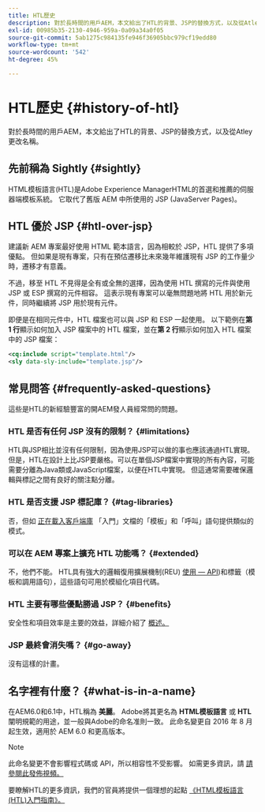 ```yaml
---
title: HTL歷史
description: 對於長時間的用戶AEM，本文給出了HTL的背景、JSP的替換方式，以及從Atley更改名稱。
exl-id: 00985b35-2130-4946-959a-0a09a34a0f05
source-git-commit: 5ab1275c984135fe946f36905bbc979cf19edd80
workflow-type: tm+mt
source-wordcount: '542'
ht-degree: 45%

---
```



# HTL歷史 {#history-of-htl}

對於長時間的用戶AEM，本文給出了HTL的背景、JSP的替換方式，以及從Atley更改名稱。

## 先前稱為 Sightly {#sightly}

HTML模板語言(HTL)是Adobe Experience ManagerHTML的首選和推薦的伺服器端模板系統。 它取代了舊版 AEM 中所使用的 JSP (JavaServer Pages)。

## HTL 優於 JSP {#htl-over-jsp}

建議新 AEM 專案最好使用 HTML 範本語言，因為相較於 JSP，HTL 提供了多項優點。 但如果是現有專案，只有在預估遷移比未來幾年維護現有 JSP 的工作量少時，遷移才有意義。

不過，移至 HTL 不見得是全有或全無的選擇，因為使用 HTL 撰寫的元件與使用 JSP 或 ESP 撰寫的元件相容。 這表示現有專案可以毫無問題地將 HTL 用於新元件，同時繼續將 JSP 用於現有元件。

即便是在相同元件中，HTL 檔案也可以與 JSP 和 ESP 一起使用。 以下範例在&#x200B;**第 1 行**&#x200B;顯示如何加入 JSP 檔案中的 HTL 檔案，並在&#x200B;**第 2 行**&#x200B;顯示如何加入 HTL 檔案中的 JSP 檔案：

```xml
<cq:include script="template.html"/>
<sly data-sly-include="template.jsp"/>
```

## 常見問答 {#frequently-asked-questions}

這些是HTL的新經驗豐富的開AEM發人員經常問的問題。

### HTL 是否有任何 JSP 沒有的限制？ {#limitations}

HTL與JSP相比並沒有任何限制，因為使用JSP可以做的事也應該通過HTL實現。 但是，HTL在設計上比JSP要嚴格。可以在單個JSP檔案中實現的所有內容，可能需要分離為Java類或JavaScript檔案，以便在HTL中實現。 但這通常需要確保邏輯與標記之間有良好的關注點分離。

### HTL 是否支援 JSP 標記庫？ {#tag-libraries}

否，但如 [正在載入客戶端庫](getting-started.md#loading-client-libraries) 「入門」文檔的「模板」和「呼叫」語句提供類似的模式。

### 可以在 AEM 專案上擴充 HTL 功能嗎？ {#extended}

不，他們不能。 HTL具有強大的邏輯復用擴展機制(REU) [使用 — API](#use-api-for-accessing-logic))和標籤（模板和調用語句），這些語句可用於模組化項目代碼。

### HTL 主要有哪些優點勝過 JSP？ {#benefits}

安全性和項目效率是主要的效益，詳細介紹了 [概述。](overview.md)

### JSP 最終會消失嗎？ {#go-away}

沒有這樣的計畫。

## 名字裡有什麼？ {#what-is-in-a-name}

在AEM6.0和6.1中，HTL稱為 **美麗**。 Adobe將其更名為 **HTML模板語言** 或 **HTL** 闡明規範的用途，並一般與Adobe的命名准則一致。 此命名變更自 2016 年 8 月起生效，適用於 AEM 6.0 和更高版本。

>[!NOTE]
>
>此命名變更不會影響程式碼或 API，所以相容性不受影響。 如需更多資訊，請 [請參閱此發佈視頻。](https://helpx.adobe.com/tw/experience-manager/how-to/announce-htl.html)

要瞭解HTL的更多資訊，我們的官員將提供一個理想的起點 [《HTML模板語言(HTL)入門指南》。](overview.md)

